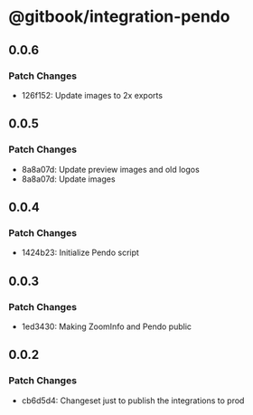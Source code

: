 # @gitbook/integration-pendo

## 0.0.6

### Patch Changes

- 126f152: Update images to 2x exports

## 0.0.5

### Patch Changes

- 8a8a07d: Update preview images and old logos
- 8a8a07d: Update images

## 0.0.4

### Patch Changes

- 1424b23: Initialize Pendo script

## 0.0.3

### Patch Changes

- 1ed3430: Making ZoomInfo and Pendo public

## 0.0.2

### Patch Changes

- cb6d5d4: Changeset just to publish the integrations to prod
